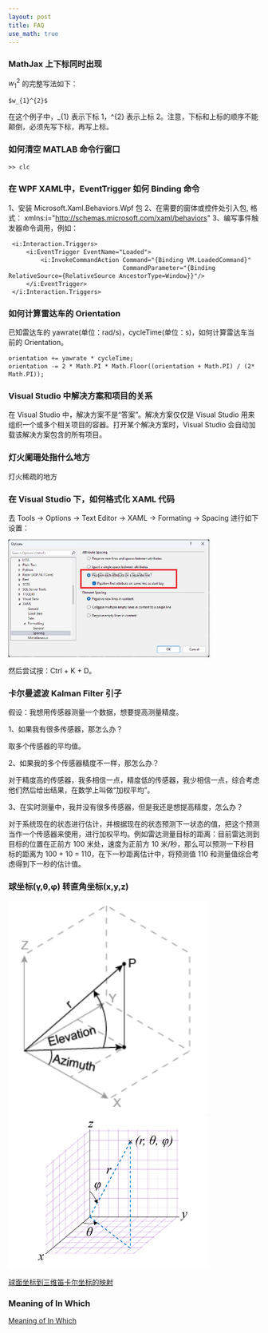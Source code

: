 ```yaml
---
layout: post
title: FAQ
use_math: true
---
```


### MathJax 上下标同时出现

$w_{1}^{2}$ 的完整写法如下：

```
$w_{1}^{2}$
```
在这个例子中，_{1} 表示下标 1，^{2} 表示上标 2。注意，下标和上标的顺序不能颠倒，必须先写下标，再写上标。

### 如何清空 MATLAB 命令行窗口

```
>> clc
```

### 在 WPF XAML中，EventTrigger 如何 Binding 命令

1、安装 Microsoft.Xaml.Behaviors.Wpf 包
2、在需要的窗体或控件处引入包, 格式： xmlns:i="http://schemas.microsoft.com/xaml/behaviors" 
3、编写事件触发器命令调用，例如：
   ```
    <i:Interaction.Triggers>
        <i:EventTrigger EventName="Loaded">
            <i:InvokeCommandAction Command="{Binding VM.LoadedCommand}" 
                                   CommandParameter="{Binding RelativeSource={RelativeSource AncestorType=Window}}"/>
        </i:EventTrigger>
    </i:Interaction.Triggers>
   ```

### 如何计算雷达车的 Orientation

已知雷达车的 yawrate(单位：rad/s)，cycleTime(单位：s)，如何计算雷达车当前的 Orientation。

```
orientation += yawrate * cycleTime;
orientation -= 2 * Math.PI * Math.Floor((orientation + Math.PI) / (2* Math.PI));
```

### Visual Studio 中解决方案和项目的关系

在 Visual Studio 中，解决方案不是“答案”。解决方案仅仅是 Visual Studio 用来组织一个或多个相关项目的容器。打开某个解决方案时，Visual Studio 会自动加载该解决方案包含的所有项目。

### 灯火阑珊处指什么地方

灯火稀疏的地方

### 在 Visual Studio 下，如何格式化 XAML 代码

去 Tools -> Options -> Text Editor -> XAML -> Formating -> Spacing 进行如下设置：

<img src="/images/how-to-format-xaml-code.png" width="80%">

然后尝试按：Ctrl + K + D。

### 卡尔曼滤波 Kalman Filter 引子

假设：我想用传感器测量一个数据，想要提高测量精度。

1、如果我有很多传感器，那怎么办？

取多个传感器的平均值。

2、如果我的多个传感器精度不一样，那怎么办？

对于精度高的传感器，我多相信一点，精度低的传感器，我少相信一点，综合考虑他们然后给出结果，在数学上叫做“加权平均”。

3、在实时测量中，我并没有很多传感器，但是我还是想提高精度，怎么办？

对于系统现在的状态进行估计，并根据现在的状态预测下一状态的值，把这个预测当作一个传感器来使用，进行加权平均。例如雷达测量目标的距离：目前雷达测到目标的位置在正前方 100 米处，速度为正前方 10 米/秒，那么可以预测一下秒目标的距离为 100 + 10 = 110，在下一秒距离估计中，将预测值 110 和测量值综合考虑得到下一秒的估计值。

### 球坐标(γ,θ,φ) 转直角坐标(x,y,z)

<img src="/images/azimuth_elevation.png" width="80%">
<img src="/images/spherical_coordinate_system.png" width="80%">

[球面坐标到三维笛卡尔坐标的映射](https://www.mathworks.com/help/matlab/ref/sph2cart_zh_CN.html)

### Meaning of In Which

[Meaning of In Which](https://www.geeksforgeeks.org/difference-between-which-and-in-which-in-english-grammar/)